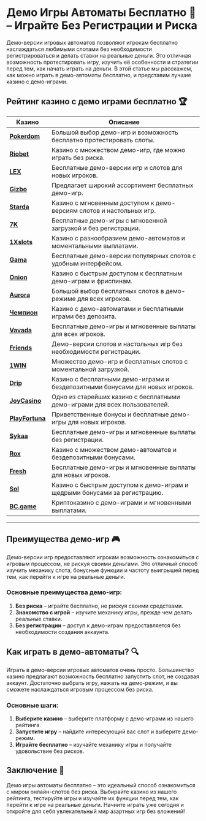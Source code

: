 # Демо Игры Автоматы Бесплатно 🎰 – Играйте Без Регистрации и Риска

Демо-версии игровых автоматов позволяют игрокам бесплатно наслаждаться любимыми слотами без необходимости регистрироваться и делать ставки на реальные деньги. Это отличная возможность протестировать игру, изучить её особенности и стратегии перед тем, как начать играть на деньги. В этой статье мы расскажем, как можно играть в демо-автоматы бесплатно, и представим лучшие казино с демо-играми.

## Рейтинг казино с демо играми бесплатно 🏆

| Казино             | Описание                                                                                  |
|--------------------|-------------------------------------------------------------------------------------------|
| [**Pokerdom**](https://brandplay.link/4k77v2yx)      | Большой выбор демо-игр и возможность бесплатно протестировать слоты.                     |
| [**Riobet**](https://brandplay.link/7xBLTPyj)        | Казино с множеством демо-игр, где можно играть без риска.                                 |
| [**LEX**](https://brandplay.link/zW4hdDFV)           | Бесплатные демо-версии игр и слотов для новых игроков.                                    |
| [**Gizbo**](https://brandplay.link/bprXw4YV)         | Предлагает широкий ассортимент бесплатных демо-игр.                                       |
| [**Starda**](https://brandplay.link/fB7xwRFL)        | Казино с мгновенным доступом к демо-версиям слотов и настольных игр.                      |
| [**7K**](https://brandplay.link/BvQyFShp)            | Бесплатные демо-игры с мгновенной загрузкой и без регистрации.                            |
| [**1Xslots**](https://brandplay.link/hSB1khtr)       | Казино с разнообразием демо-автоматов и моментальными выплатами.                          |
| [**Gama**](https://brandplay.link/j6NMKsDz)          | Бесплатные демо-версии популярных слотов с удобным интерфейсом.                           |
| [**Onion**](https://brandplay.link/zBGRVpQ9)         | Казино с быстрым доступом к бесплатным демо-играм и фриспинам.                            |
| [**Aurora**](https://10trafic-stat2.com/click/668546556bcc6313411604bd/6766/13032/subaccount)        | Большой выбор бесплатных слотов в демо-режиме для всех игроков.                        |
| [**Чемпион**](https://temon-gter.cfd/go/lRq?p80412p304504pcc44t17455)       | Казино с демо-автоматами и бесплатными играми без депозита.                            |
| [**Vavada**](https://vavadapartner.pro/?promo=ea5c9275-6854-4505-94fc-95ab18221945-linkb2)        | Бесплатные демо-игры и мгновенные выплаты для всех игроков.                              |
| [**Friends**](https://gofriends.run/linkb2)       | Демо-версии слотов и настольных игр без необходимости регистрации.                      |
| [**1WIN**](https://brandplay.link/smXVpBbG)          | Множество демо-игр и бесплатных слотов с моментальной загрузкой.                         |
| [**Drip**](https://drp-ircp01.com/c07e6a3db)          | Казино с бесплатными демо-играми и бездепозитными бонусами для новых игроков.            |
| [**JoyCasino**](https://rpc30.call2me.pro/?/ru/registration?apkpop=0&partner=p24970p3291217pc98f)     | Одно из старейших казино с бесплатными демо-играми для всех пользователей.              |
| [**PlayFortuna**](https://fortunapromo.net/alt/playfortuna/registration?0dc4a9362a71feb7e3f165fb8e766f70)   | Приветственные бонусы и бесплатные демо-игры для новых игроков.                          |
| [**Sykaa**](https://s-two-way.com/?source=linkb2&pid=30697)         | Бесплатные демо-игры и мгновенные выплаты без регистрации.                               |
| [**Rox**](https://rox-pvwfpjgcxe.com/cb1ee18a5)           | Казино с множеством демо-автоматов и бездепозитными бонусами.                           |
| [**Fresh**](https://fresh-eumwkxwao.com/c3f7b485d)         | Бесплатные демо-игры и мгновенные выплаты для новых игроков.                             |
| [**Sol**](https://sol-mmtdzfbaco.com/cb2415bca)           | Казино с быстрым доступом к демо-играм и щедрыми бонусами за регистрацию.               |
| [**BC.game**](https://partnerbcgame.com/dcc53d441)        | Криптоказино с демо-играми и мгновенными выплатами.                                      |

---

## Преимущества демо-игр 🎮

Демо-версии игр предоставляют игрокам возможность ознакомиться с игровым процессом, не рискуя своими деньгами. Это отличный способ изучить механику слота, бонусные функции и частоту выигрышей перед тем, как перейти к игре на реальные деньги.

### Основные преимущества демо-игр:

1. **Без риска** – играйте бесплатно, не рискуя своими средствами.
2. **Знакомство с игрой** – изучите механику игры, прежде чем делать реальные ставки.
3. **Без регистрации** – доступ к демо-играм предоставляется без необходимости создания аккаунта.

## Как играть в демо-автоматы? 🔍

Играть в демо-версии игровых автоматов очень просто. Большинство казино предлагают возможность бесплатно запустить слот, не создавая аккаунт. Достаточно выбрать игру, нажать на демо-режим, и вы сможете наслаждаться игровым процессом без риска.

### Основные шаги:

1. **Выберите казино** – выберите платформу с демо-играми из нашего рейтинга.
2. **Запустите игру** – найдите интересующий вас слот и выберите демо-режим.
3. **Играйте бесплатно** – изучайте механику игры и получайте удовольствие без рисков.

## Заключение 🎲

Демо игры автоматы бесплатно – это идеальный способ ознакомиться с миром онлайн-слотов без риска. Выбирайте казино из нашего рейтинга, тестируйте игры и изучайте их функции перед тем, как перейти к игре на реальные деньги. Начните играть уже сегодня и откройте для себя увлекательный мир азартных игр без вложений!

